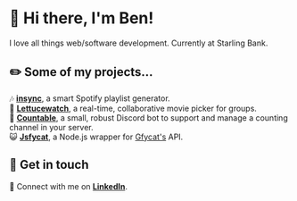# 👋 Hi there, I'm Ben! 

I love all things web/software development. Currently at Starling Bank.

## ✏️ Some of my projects...
🎶 [**insync**](https://insync.rocks), a smart Spotify playlist generator.  
🥬 [**Lettucewatch**](https://lettuce.watch), a real-time, collaborative movie picker for groups.  
🤖 [**Countable**](https://github.com/benslv/countable), a small, robust Discord bot to support and manage a counting channel in your server.  
😺 [**Jsfycat**](https://github.com/benslv/jsfycat), a Node.js wrapper for [Gfycat's](https://gfycat.com) API.

## 💬 Get in touch
🔗 Connect with me on [**LinkedIn**](https://www.linkedin.com/in/ben-silverman/).
